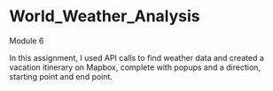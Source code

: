 # World_Weather_Analysis
Module 6

In this assignment, I used API calls to find weather data and created a vacation itinerary on Mapbox, complete with popups and a direction, starting point and end point.
